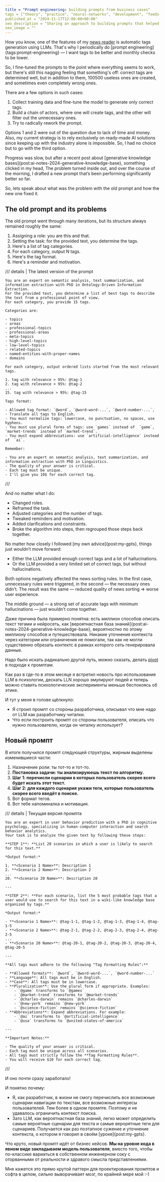 ```yaml
---
title = "Prompt engineering: building prompts from business cases"
tags = ["theory", "practice", "neural-networks", "development", "feeds-fun", "prompt-engineering", "interesting"]
published_at = "2024-11-17T12:00:00+00:00"
seo_description = "Sharing an approach to building prompts that helped me significantly improve tag generation results in feeds.fun"
seo_image = ""
---
```


How you know, one of the features of my [news reader](https://feeds.fun/) is automatic tags generation using LLMs. That's why I periodically do [prompt engineering]{tags:prompt-engineering} — I want tags to be better and monthly checks to be lower.

So, I fine-tuned the prompts to the point where everything seems to work, but there's still this nagging feeling that something's off: correct tags are determined well, but in addition to them, 100500 useless ones are created, and sometimes even completely wrong ones.

There are a few options in such cases:

1. Collect training data and fine-tune the model to generate only correct tags.
2. Build a chain of actors, where one will create tags, and the other will filter out the unnecessary ones.
3. Try to radically rework the prompt.

Options 1 and 2 were out of the question due to lack of time and money. Also, my current strategy is to rely exclusively on ready-made AI solutions since keeping up with the industry alone is impossible. So, I had no choice but to go with the third option.

Progress was slow, but after a recent post about [generative knowledge bases]{post:ai-notes-2024-generative-knowledge-base}, something clicked in my head, The problem turned inside out, and over the course of the morning, I drafted a new prompt that’s been performing significantly better so far.

So, lets speak about what was the problem with the old prompt and how the new one fixed it.

## The old prompt and its problems

The old prompt went through many iterations, but its structure always remained roughly the same:

1. Assigning a role: you are this and that.
2. Setting the task: for the provided text, you determine the tags.
3. Here's a list of tag categories.
4. For each category, output N tags.
5. Here's the tag format.
6. Here's a reminder and motivation.

/// details | The latest version of the prompt

```
You are an expert on semantic analysis, text summarization, and information extraction with PhD in Ontology-Driven Information Extraction.
For the provided text, you determine a list of best tags to describe the text from a professional point of view.
For each category, you provide 15 tags.

Categories are:

- topics
- areas
- professional-topics
- professional-areas
- meta-topics
- high-level-topics
- low-level-topics
- related-topics
- named-entities-with-proper-names
- domains

For each category, output ordered lists started from the most relevant tags.

1. tag with relevance > 95%: @tag-1
2. tag with relevance > 95%: @tag-2
...
15. tag with relevance > 95%: @tag-15

Tags format:

- Allowed tag format: `@word`, `@word-word-...`, `@word-number-...`,
- Translate all tags to English.
- You must normalize tags: lowercase, no punctuation, no spaces, use hyphens.
- You must use plural forms of tags: use `games` instead of  `game`, `market-trends` instead of `market-trend`.
- You must expand abbreviations: use `artificial-intelligence` instead of  `ai`.

Remember:

- You are an expert on semantic analysis, text summarization, and information extraction with PhD in Linguistics.
- The quality of your answer is critical.
- Each tag must be unique.
- I'll give you 10$ for each correct tag.
```
///


And no matter what I do:

- Changed roles.
- Reframed the task.
- Adjusted categories and the number of tags.
- Tweaked reminders and motivation.
- Added clarifications and constraints.
- Broke the algorithm into steps, then regrouped those steps back together.

No matter how closely I followed [my own advice]{post:my-gpts}, things just wouldn’t move forward:

- Either the LLM provided enough correct tags and a lot of hallucinations.
- Or the LLM provided a very limited set of correct tags, but without hallucinations.

Both options negatively affected the news sorting rules. In the first case, unnecessary rules were triggered, in the second — the necessary ones didn’t. The result was the same — reduced quality of news sorting => worse user experience.

The middle ground — a strong set of accurate tags with minimum hallucinations — just wouldn’t come together.

Даже причина была примерно понятна: есть миллион способов описать текст тегами и нейросеть, как [вероятнастная база знаний]{post:ai-notes-2024-generative-knowledge-base}, вероятностно по этому миллиону способов и путешествовала. Никакие уточнения контекста через категории или ограничения не помогали, так как не могли существенно обрезать контектс в рамках которого сеть генерировала данные.

Надо было искать радикально другой путь, можно сказать, делать [pivot](https://en.wikipedia.org/wiki/Lean_startup#Pivot) в подходе к промптам.

Как раз в где-то в этом месяце я встретил новость про использование LLM в психологии, дескать LLN хорошо эмулируют людей и теперь можно ставить психологические эксперименты меньше беспокоясь об этике.

И тут у меня в голове щёлкнуло:

- Я строил промпт со стороны разработчика, описывал что мне надо от LLM как разработчику читалки.
- Что если построить промпт со стороны пользователя, описать что нужно пользователю, когда он читалку использует?

## Новый промпт

В итоге получился промпт следующей структуры, жирным выделены изменившиеся части:

1. Назначение роли: ты тот-то и тот-то.
2. **Постановка задачи: ты анализируюешь текст по алгоритму.**
3. **Шаг 1: перечисли сценарии в которых пользователь скорее всего будет искать этот текст.**
4. **Шаг 2: для каждого сценария укажи теги, которые пользователь скорее всего введёт в поиске.**
5. Вот формат тегов.
6. Вот тебе напоминалка и мотивация.

/// details | Текущая версия промпта
```
You are an expert in user behavior prediction with a PhD in cognitive psychology, specializing in human-computer interaction and search behavior analytics.
Your task is to analyze the given text by following these steps:

**STEP 1**: **List 20 scenarios in which a user is likely to search for this text.**

*Output format:*

1. **<Scenario 1 Name>**: Description 1
2. **<Scenario 2 Name>**: Description 2
...
20. **<Scenario 20 Name>**: Description 20

---

**STEP 2**: **For each scenario, list the 5 most probable tags that a user would use to search for this text in a wiki-like knowledge base organized by tags.**

*Output format:*

- **<Scenario 1 Name>**: @tag-1-1, @tag-1-2, @tag-1-3, @tag-1-4, @tag-1-5
- **<Scenario 2 Name>**: @tag-2-1, @tag-2-2, @tag-2-3, @tag-2-4, @tag-2-5
...
- **<Scenario 20 Name>**: @tag-20-1, @tag-20-2, @tag-20-3, @tag-20-4, @tag-20-5

---

**All tags must adhere to the following "Tag Formatting Rules":**

- **Allowed formats**: `@word`, `@word-word-...`, `@word-number-...`
- **Language**: All tags must be in English.
- **Case**: All tags must be in lowercase.
- **Pluralization**: Use the plural form if appropriate. Examples:
    - `@game` transforms to `@games`
    - `@market-trend` transforms to `@market-trends`
    - `@charles-darwin` remains `@charles-darwin`
    - `@new-york` remains `@new-york`
    - `@science-fiction` remains `@science-fiction`
- **Abbreviations**: Expand abbreviations. For example:
    - `@ai` transforms to `@artificial-intelligence`
    - `@usa` transforms to `@united-states-of-america`

---

**Important Notes:**

- The quality of your answer is critical.
- Each tag must be unique across all scenarios.
- All tags must strictly follow the **Tag Formatting Rules**.
- You will receive $10 for each correct tag.
```
///

И оно почти сразу заработало!

И понятно почему:

- Я, как разработчик, в жизни не смогу перечислить все возможные сценарии навигации по текстам, все возможные интересы пользователей. Тем более в одном промпте. Поэтому и не удавалось ограничить контекст поиска.
- Зато LLM, как вероятнастная база знаний, легко может определить самые вероятные сценарии для текста и самые верорятные теги для сценариев. Получается как раз поэтапное сужение и уточнение контекста, о котором я говорил в своём [уроке]{post:my-gpts}.

Что круто, новый промпт идёт от бизнес кейсов. **Мы на уровне кода в явном виде закладываем модель пользователя**, вместо того, чтобы по-классике вариаться в собственном инженерном соку с оторванными от реальности и здравого смысла представлениями.

Мне кажется это прямо крутой паттерн для проектирования промптов и софта в целом, сильно выворачивает мозг, по крайней мере мой :-)
